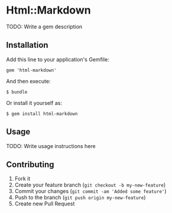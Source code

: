 # Html::Markdown

TODO: Write a gem description

## Installation

Add this line to your application's Gemfile:

    gem 'html-markdown'

And then execute:

    $ bundle

Or install it yourself as:

    $ gem install html-markdown

## Usage

TODO: Write usage instructions here

## Contributing

1. Fork it
2. Create your feature branch (`git checkout -b my-new-feature`)
3. Commit your changes (`git commit -am 'Added some feature'`)
4. Push to the branch (`git push origin my-new-feature`)
5. Create new Pull Request
